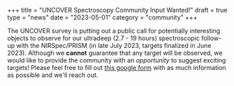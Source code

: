 +++
title = "UNCOVER Spectroscopy Community Input Wanted!"
draft = true
type = "news"
date = "2023-05-01"
category = "community"
+++

The UNCOVER survey is putting out a public call for potentially interesting objects to observe for our ultradeep (2.7 - 19 hours) spectroscopic follow-up with the NIRSpec/PRISM (in late July 2023, targets finalized in June 2023). Although we **cannot** guarantee that any target will be observed, we would like to provide the community with an *opportunity* to suggest exciting targets! Please feel free to fill out [this google form](https://docs.google.com/forms/d/e/1FAIpQLSdrqrsplG3VAc24Dbwp47z7Nf4S-RvuI3ruCUlNzIfvugAgqw/viewform) with as much information as possible and we'll reach out.
